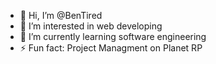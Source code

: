 - 👋 Hi, I’m @BenTired
- 👀 I’m interested in web developing
- 🌱 I’m currently learning software engineering
- ⚡ Fun fact: Project Managment on Planet RP


